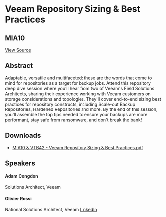# Veeam Repository Sizing & Best Practices
## MIA10
[View Source](https://connect.veeam.com/flow/veeam/veeamon2023/attendeeportal/page/sessioncatalog/session/1678314161892001bjul)

## Abstract
Adaptable, versatile and multifaceted: these are the words that come to mind for repositories as a target for backup jobs. Attend this repository deep dive session where you’ll hear from two of Veeam's Field Solutions Architects, sharing their experience working with Veeam customers on storage considerations and topologies. They'll cover end-to-end sizing best practices for repository constructs, including Scale-out Backup Repositories, Hardened Repositories and more. By the end of this session, you'll assemble the top tips needed to ensure your backups are more performant, stay safe from ransomware, and don't break the bank!


## Downloads
- [MIA10 & VTB42 - Veeam Repository Sizing & Best Practices.pdf](<./files/MIA10 & VTB42 - Veeam Repository Sizing & Best Practices.pdf>)

## Speakers
#### Adam Congdon
Solutions Architect, Veeam
#### Olivier Rossi
National Solutions Architect, Veeam
[LinkedIn](https://www.linkedin.com/in/olivierrossi/)